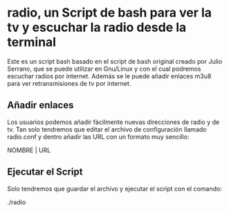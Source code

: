 # radio, un Script de bash para ver la tv y escuchar la radio desde la terminal
Este es un script bash basado en el script de bash original creado por Julio Serrano, que se puede utilizar en Gnu/Linux y con el cual podremos escuchar radios por internet. Además se le puede añadir enlaces m3u8 para ver retransmisiones de tv por internet. 

## Añadir enlaces
Los usuarios podemos añadir fácilmente nuevas direcciones de radio y de tv. Tan solo tendremos que editar el archivo de configuración llamado radio.conf y dentro añadir las URL con un formato muy sencillo:

  NOMBRE | URL
  
## Ejecutar el Script
Solo tendremos que guardar el archivo y ejecutar el script con el comando:

./radio
